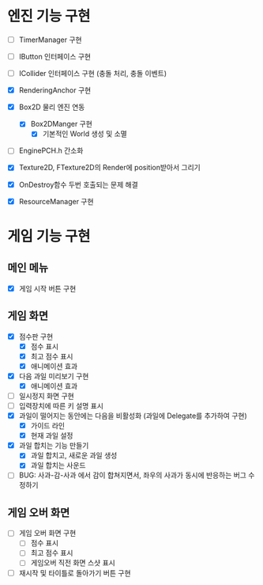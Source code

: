 # 엔진 기능 구현
- [ ] TimerManager 구현
- [ ] IButton 인터페이스 구현
- [ ] ICollider 인터페이스 구현 (충돌 처리, 충돌 이벤트)
- [x] RenderingAnchor 구현
- [x] Box2D 물리 엔진 연동
  - [x] Box2DManger 구현
    - [x] 기본적인 World 생성 및 소멸
- [ ] EnginePCH.h 간소화
- [x] Texture2D, FTexture2D의 Render에 position받아서 그리기
- [x] OnDestroy함수 두번 호출되는 문제 해결
- [x] ResourceManager 구현


# 게임 기능 구현
## 메인 메뉴
- [x] 게임 시작 버튼 구현


## 게임 화면
- [x] 점수판 구현
  - [x] 점수 표시
  - [x] 최고 점수 표시
  - [x] 애니메이션 효과
- [x] 다음 과일 미리보기 구현
  - [x] 애니메이션 효과
- [ ] 일시정지 화면 구현
- [ ] 입력장치에 따른 키 설명 표시
- [x] 과일이 떨어지는 동안에는 다음을 비활성화 (과일에 Delegate를 추가하여 구현)
  - [x] 가이드 라인
  - [x] 현재 과일 설정
- [x] 과일 합치는 기능 만들기
  - [x] 과일 합치고, 새로운 과일 생성
  - [x] 과일 합치는 사운드
- [ ] BUG: 사과-감-사과 에서 감이 합쳐지면서, 좌우의 사과가 동시에 반응하는 버그 수정하기

## 게임 오버 화면
- [ ] 게임 오버 화면 구현
  - [ ] 점수 표시
  - [ ] 최고 점수 표시
  - [ ] 게임오버 직전 화면 스샷 표시
- [ ] 재시작 및 타이틀로 돌아가기 버튼 구현
